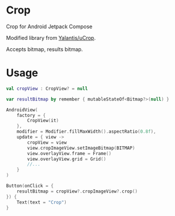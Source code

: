 # Crop
Crop for Android Jetpack Compose

Modified library from [Yalantis/uCrop](https://github.com/Yalantis/uCrop).

Accepts bitmap, results bitmap.

# Usage

```kotlin  
val cropView : CropView? = null

var resultBitmap by remember { mutableStateOf<Bitmap?>(null) }

AndroidView(
    factory = {
        CropView(it)
    },
    modifier = Modifier.fillMaxWidth().aspectRatio(0.8f),
    update = { view ->
        cropView = view
        view.cropImageView.setImageBitmap(BITMAP)
        view.overlayView.frame = Frame()
        view.overlayView.grid = Grid()
        //...
    }
)

Button(onClick = {
    resultBitmap = cropView?.cropImageView?.crop()
}) {
    Text(text = "Crop")
}
```  
